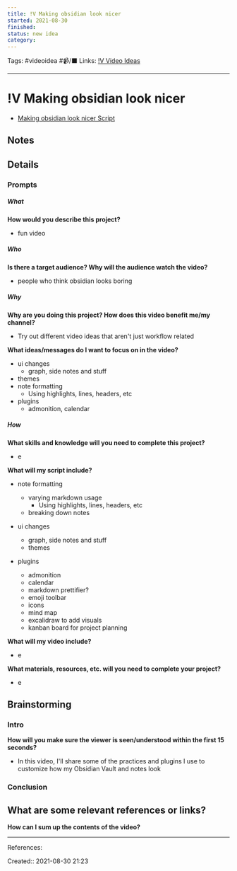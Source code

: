 ```yaml
---
title: !V Making obsidian look nicer
started: 2021-08-30
finished:
status: new idea
category:
---
```

Tags: #videoidea #📹/⬛ 
Links: [!V Video Ideas](!V%20Video%20Ideas)
___
# !V Making obsidian look nicer
- [Making obsidian look nicer Script](Making%20obsidian%20look%20nicer%20Script)
## Notes
## Details
### Prompts
##### What
**How would you describe this project?**
- fun video
##### Who
**Is there a target audience? Why will the audience watch the video?**
- people who think obsidian looks boring
##### Why
**Why are you doing this project? How does this video benefit me/my channel?**
- Try out different video ideas that aren't just workflow related

**What ideas/messages do I want to focus on in the video?**
- ui changes
	- graph, side notes and stuff
- themes
- note formatting
	- Using highlights, lines, headers, etc
- plugins
	- admonition, calendar

##### How
**What skills and knowledge will you need to complete this project?**
- e

**What will my script include?**
- note formatting
	- varying markdown usage
		- Using highlights, lines, headers, etc
	- breaking down notes

-  ui changes
	- graph, side notes and stuff
	- themes
- plugins
	- admonition
	- calendar
	- markdown prettifier?
	- emoji toolbar
	- icons
	- mind map
	- excalidraw to add visuals
	- kanban board for project planning

**What will my video include?**
- e

**What materials, resources, etc. will you need to complete your project?**
- e

## Brainstorming
### Intro
**How will you make sure the viewer is seen/understood within the first 15 seconds?**
- In this video, I'll share some of the practices and plugins I use to customize how my Obsidian Vault and notes look
### Conclusion
**What are some relevant references or links?**
- 

**How can I sum up the contents of the video?**
___
References:

Created:: 2021-08-30 21:23